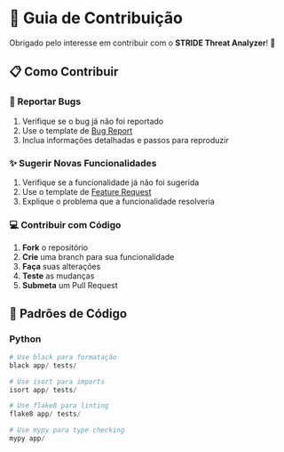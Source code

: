 # 🤝 Guia de Contribuição

Obrigado pelo interesse em contribuir com o **STRIDE Threat Analyzer**! 🎉

## 📋 Como Contribuir

### 🐛 Reportar Bugs

1. Verifique se o bug já não foi reportado
2. Use o template de [Bug Report](.github/ISSUE_TEMPLATE/bug_report.md)
3. Inclua informações detalhadas e passos para reproduzir

### ✨ Sugerir Novas Funcionalidades

1. Verifique se a funcionalidade já não foi sugerida
2. Use o template de [Feature Request](.github/ISSUE_TEMPLATE/feature_request.md)
3. Explique o problema que a funcionalidade resolveria

### 💻 Contribuir com Código

1. **Fork** o repositório
2. **Crie** uma branch para sua funcionalidade
3. **Faça** suas alterações
4. **Teste** as mudanças
5. **Submeta** um Pull Request

## 📏 Padrões de Código

### Python
```python
# Use black para formatação
black app/ tests/

# Use isort para imports
isort app/ tests/

# Use flake8 para linting
flake8 app/ tests/

# Use mypy para type checking
mypy app/
